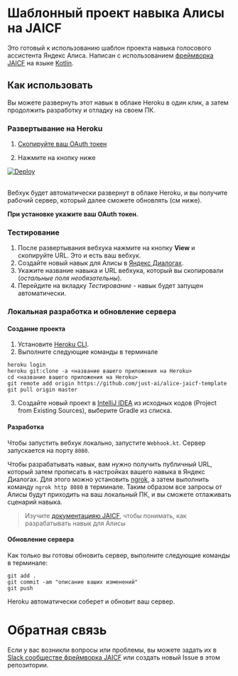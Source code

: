 # Шаблонный проект навыка Алисы на JAICF

Это готовый к использованию шаблон проекта навыка голосового ассистента Яндекс Алиса.
Написан с использованием [фреймворка JAICF](https://github.com/just-ai/jaicf-kotlin/tree/master/channels/yandex-alice) на языке [Kotlin](https://kotlinlang.org).

## Как использовать

Вы можете развернуть этот навык в облаке Heroku в один клик, а затем продолжить разработку и отладку на своем ПК.

### Развертывание на Heroku

1. <a href="https://oauth.yandex.ru/authorize?response_type=token&client_id=c473ca268cd749d3a8371351a8f2bcbd" target="_blank">
    Скопируйте ваш OAuth токен
</a>

2. Нажмите на кнопку ниже

<a href="https://heroku.com/deploy" target="_blank">
  <img src="https://www.herokucdn.com/deploy/button.svg" alt="Deploy">
</a><br/><br/>

Вебхук будет автоматически развернут в облаке Heroku, и вы получите рабочий сервер, который далее сможете обновлять (см ниже).

**При установке укажите ваш OAuth токен.**

### Тестирование

1. После развертывания вебхука нажмите на кнопку **View** и скопируйте URL. Это и есть ваш вебхук.
2. Создайте новый навык для Алисы в [Яндекс Диалогах](https://dialogs.yandex.ru/developer).
3. Укажите название навыка и URL вебхука, который вы скопировали (_остальные поля необязательны_).
4. Перейдите на вкладку _Тестирование_ - навык будет запущен автоматически.

### Локальная разработка и обновление сервера

#### Создание проекта

1. Установите [Heroku CLI](https://devcenter.heroku.com/articles/heroku-command-line).
2. Выполните следующие команды в терминале

```
heroku login
heroku git:clone -a <название вашего приложения на Heroku>
cd <название вашего приложения на Heroku>
git remote add origin https://github.com/just-ai/alice-jaicf-template
git pull origin master
```

3. Создайте новый проект в [IntelliJ IDEA](https://www.jetbrains.com/ru-ru/idea/download/) из исходных кодов (Project from Existing Sources), выберите Gradle из списка.

#### Разработка

Чтобы запустить вебхук локально, запустите `Webhook.kt`.
Сервер запускается на порту `8080`.

Чтобы разрабатывать навык, вам нужно получить публичный URL, который затем прописать в настройках вашего навыка в Яндекс Диалогах.
Для этого можно установить [ngrok](https://ngrok.com), а затем выполнить команду `ngrok http 8080` в терминале.
Таким образом все запросы от Алисы будут приходить на ваш локальный ПК, и вы сможете отлаживать сценарий навыка.

> Изучите [документацияю JAICF](https://github.com/just-ai/jaicf-kotlin/tree/master/channels/yandex-alice), чтобы понимать, как разрабатывать навык для Алисы

#### Обновление сервера

Как только вы готовы обновить сервер, выполните следующие команды в терминале:

```
git add .
git commit -am "описание ваших изменений"
git push
```

Heroku автоматически соберет и обновит ваш сервер.

# Обратная связь

Если у вас возникли вопросы или проблемы, вы можете задать их в [Slack сообществе фреймворка JAICF](https://join.slack.com/t/jaicf/shared_invite/zt-clzasfyq-f4gv8hf3JHD4RmpMtrt0Aw) или создать новый Issue в этом репозитории.
